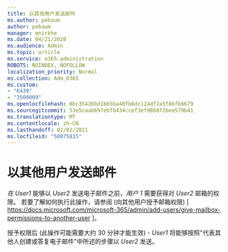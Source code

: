 ```yaml
---
title: 以其他用户发送邮件
ms.author: pebaum
author: pebaum
manager: mnirkhe
ms.date: 04/21/2020
ms.audience: Admin
ms.topic: article
ms.service: o365-administration
ROBOTS: NOINDEX, NOFOLLOW
localization_priority: Normal
ms.collection: Adm_O365
ms.custom:
- "6439"
- "3500009"
ms.openlocfilehash: 8bc35426bd1b65ba40fb6dc124df2a5f8bfb6679
ms.sourcegitcommit: 53e5caab697ebfb434ccef3ef98b8f2bee579b41
ms.translationtype: MT
ms.contentlocale: zh-CN
ms.lasthandoff: 02/02/2021
ms.locfileid: "50075815"
---
```

# <a name="sending-mail-as-another-user"></a>以其他用户发送邮件

*在 User1* 能够以 *User2* 发送电子邮件之前，*用户 1* 需要获得对 *User2* 邮箱的权限。 若要了解如何执行此操作，请参阅 (向其他用户授予邮箱权限) [ https://docs.microsoft.com/microsoft-365/admin/add-users/give-mailbox-permissions-to-another-user ]。

授予权限后 (此操作可能需要大约 30 分钟才能生效) - *User1* 将能够按照"代表其他人创建或答复电子邮件"中所述的步骤以 *User2* 发送。
